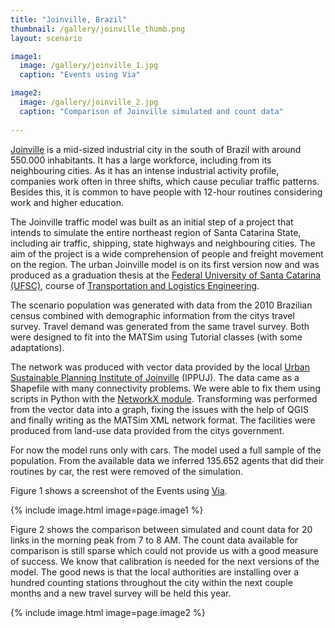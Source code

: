 ```yaml
---
title: "Joinville, Brazil"
thumbnail: /gallery/joinville_thumb.png
layout: scenario

image1:
  image: /gallery/joinville_1.jpg
  caption: "Events using Via"

image2:
  image: /gallery/joinville_2.jpg
  caption: "Comparison of Joinville simulated and count data"
    
---
```

[Joinville](https://www.joinville.sc.gov.br/) is a mid-sized industrial city in the south of Brazil with around 550.000 inhabitants. It has a large workforce, including from its neighbouring cities. As it has an intense industrial activity profile, companies work often in three shifts, which cause peculiar traffic patterns. Besides this, it is common to have people with 12-hour routines considering work and higher education.

The Joinville traffic model was built as an initial step of a project that intends to simulate the entire northeast region of Santa Catarina State, including air traffic, shipping, state highways and neighbouring cities. The aim of the project is a wide comprehension of people and freight movement on the region. The urban Joinville model is on its first version now and was produced as a graduation thesis at the [Federal University of Santa Catarina (UFSC)](http://ufsc.br/), course of [Transportation and Logistics Engineering](http://transporteslogistica.joinville.ufsc.br/).

The scenario population was generated with data from the 2010 Brazilian census combined with demographic information from the citys travel survey. Travel demand was generated from the same travel survey. Both were designed to fit into the MATSim using Tutorial classes (with some adaptations).

The network was produced with vector data provided by the local [Urban Sustainable Planning Institute of Joinville](https://ippuj.joinville.sc.gov.br/) (IPPUJ). The data came as a Shapefile with many connectivity problems. We were able to fix them using scripts in Python with the [NetworkX module](http://conference.scipy.org/proceedings/scipy2008/paper_2/). Transforming was performed from the vector data into a graph, fixing the issues with the help of QGIS and finally writing as the MATSim XML network format. The facilities were produced from land-use data provided from the citys government.

For now the model runs only with cars. The model used a full sample of the population. From the available data we inferred 135.652 agents that did their routines by car, the rest were removed of the simulation.

Figure 1 shows a screenshot of the Events using [Via](http://via.senozon.com/).

{% include image.html image=page.image1 %}

Figure 2 shows the comparison between simulated and count data for 20 links in the morning peak from 7 to 8 AM. The count data available for comparison is still sparse which could not provide us with a good measure of success. We know that calibration is needed for the next versions of the model. The good news is that the local authorities are installing over a hundred counting stations throughout the city within the next couple months and a new travel survey will be held this year.

{% include image.html image=page.image2 %}

